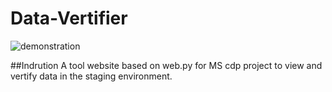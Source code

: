 # Data-Vertifier

![demonstration](http://i.imgur.com/RfsFv73.png?1)

##Indrution
A tool website based on web.py for MS cdp project to view and vertify data in the staging environment.

